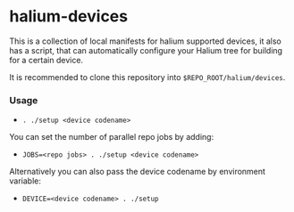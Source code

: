 # halium-devices

This is a collection of local manifests for halium supported devices, it also
has a script, that can automatically configure your Halium tree for building for
a certain device.

It is recommended to clone this repository into `$REPO_ROOT/halium/devices`.

### Usage

* `. ./setup <device codename>`

You can set the number of parallel repo jobs by adding:
* `JOBS=<repo jobs> . ./setup <device codename>`

Alternatively you can also pass the device codename by environment variable:
* `DEVICE=<device codename> . ./setup`

